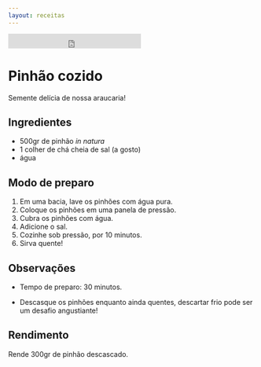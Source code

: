 ```yaml
---
layout: receitas
---
```


<iframe src="https://archive.org/embed/pinhao_cozido" width="270" height="30" frameborder="0" webkitallowfullscreen="true" mozallowfullscreen="true" allowfullscreen></iframe>

# Pinhão cozido

Semente delícia de nossa araucaria!  <i class="fas fa-seedling"></i>

## Ingredientes

* 500gr de pinhão _in natura_
* 1 colher de chá cheia de sal (a gosto)
* água

## Modo de preparo

1. Em uma bacia, lave os pinhões com água pura.
2. Coloque os pinhões em uma panela de pressão.
3. Cubra os pinhões com água.
4. Adicione o sal.
5. Cozinhe sob pressão, por 10 minutos.
6. Sirva quente! <i class="fas fa-laugh-wink"></i>

## Observações

* Tempo de preparo: 30 minutos.

* Descasque os pinhões enquanto ainda quentes, descartar frio pode ser um desafio angustiante! <i class="fas fa-grimace"></i>

## Rendimento

Rende 300gr de pinhão descascado.

